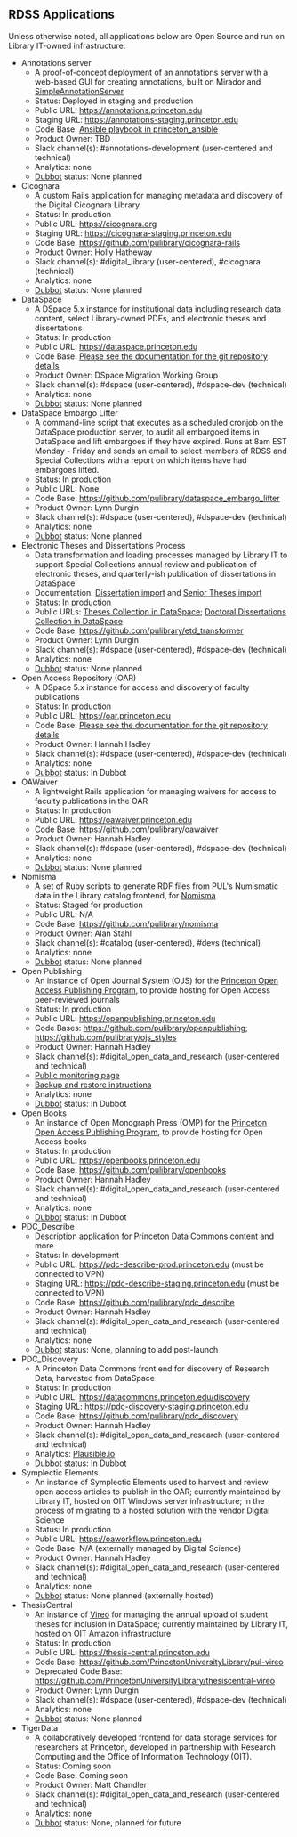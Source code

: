 ## RDSS Applications

Unless otherwise noted, all applications below are Open Source and run on Library IT-owned infrastructure.

- Annotations server
  - A proof-of-concept deployment of an annotations server with a web-based GUI for creating annotations, built on Mirador and [SimpleAnnotationServer](https://github.com/glenrobson/SimpleAnnotationServer)
  - Status: Deployed in staging and production
  - Public URL: https://annotations.princeton.edu
  - Staging URL: https://annotations-staging.princeton.edu
  - Code Base: [Ansible playbook in princeton_ansible](https://github.com/pulibrary/princeton_ansible/blob/main/playbooks/annotations_production.yml)
  - Product Owner: TBD
  - Slack channel(s): #annotations-development (user-centered and technical)
  - Analytics: none
  - [Dubbot](https://princeton.dubbot.com) status: None planned
- Cicognara
  - A custom Rails application for managing metadata and discovery of the Digital Cicognara Library
  - Status: In production
  - Public URL: https://cicognara.org
  - Staging URL: https://cicognara-staging.princeton.edu
  - Code Base: https://github.com/pulibrary/cicognara-rails
  - Product Owner: Holly Hatheway
  - Slack channel(s): #digital_library (user-centered), #cicognara (technical)
  - Analytics: none
  - [Dubbot](https://princeton.dubbot.com) status: None planned
- DataSpace
  - A DSpace 5.x instance for institutional data including research data content, select Library-owned PDFs, and electronic theses and dissertations
  - Status: In production
  - Public URL: https://dataspace.princeton.edu
  - Code Base: [Please see the documentation for the git repository details](dataspace/git.md)
  - Product Owner: DSpace Migration Working Group
  - Slack channel(s): #dspace (user-centered), #dspace-dev (technical)
  - Analytics: none
  - [Dubbot](https://princeton.dubbot.com) status: None planned
- DataSpace Embargo Lifter
  - A command-line script that executes as a scheduled cronjob on the DataSpace production server, to audit all embargoed items in DataSpace and lift embargoes if they have expired.  Runs at 8am EST Monday - Friday and sends an email to select members of RDSS and Special Collections with a report on which items have had embargoes lifted.
  - Status: In production
  - Public URL: None
  - Code Base: https://github.com/pulibrary/dataspace_embargo_lifter
  - Product Owner: Lynn Durgin
  - Slack channel(s): #dspace (user-centered), #dspace-dev (technical)
  - Analytics: none
  - [Dubbot](https://princeton.dubbot.com) status: None planned
- Electronic Theses and Dissertations Process
  - Data transformation and loading processes managed by Library IT to support Special Collections annual review and publication of electronic theses, and quarterly-ish publication of dissertations in DataSpace
  - Documentation: [Dissertation import](https://pulibrary.github.io/etd_transformer/process-dissertations.html) and [Senior Theses import](https://pulibrary.github.io/etd_transformer/process-theses.html)
  - Status: In production
  - Public URLs: [Theses Collection in DataSpace](https://dataspace.princeton.edu/handle/88435/dsp019c67wm88m); [Doctoral Dissertations Collection in DataSpace](https://dataspace.princeton.edu/handle/88435/dsp01td96k251d)
  - Code Base: https://github.com/pulibrary/etd_transformer
  - Product Owner: Lynn Durgin
  - Slack channel(s): #dspace (user-centered), #dspace-dev (technical)
  - Analytics: none
  - [Dubbot](https://princeton.dubbot.com) status: None planned
- Open Access Repository (OAR)
  - A DSpace 5.x instance for access and discovery of faculty publications
  - Status: In production
  - Public URL: https://oar.princeton.edu
  - Code Base: [Please see the documentation for the git repository details](oar/git.md)
  - Product Owner: Hannah Hadley
  - Slack channel(s): #dspace (user-centered), #dspace-dev (technical)
  - Analytics: none
  - [Dubbot](https://princeton.dubbot.com) status: In Dubbot
- OAWaiver
  - A lightweight Rails application for managing waivers for access to faculty publications in the OAR
  - Status: In production
  - Public URL: https://oawaiver.princeton.edu
  - Code Base: https://github.com/pulibrary/oawaiver
  - Product Owner: Hannah Hadley
  - Slack channel(s): #dspace (user-centered), #dspace-dev (technical)
  - Analytics: none
  - [Dubbot](https://princeton.dubbot.com) status: None planned
- Nomisma
  - A set of Ruby scripts to generate RDF files from PUL's Numismatic data in the Library catalog frontend, for [Nomisma](http://nomisma.org/)
  - Status: Staged for production
  - Public URL: N/A
  - Code Base: https://github.com/pulibrary/nomisma
  - Product Owner: Alan Stahl
  - Slack channel(s): #catalog (user-centered), #devs (technical)
  - Analytics: none
  - [Dubbot](https://princeton.dubbot.com) status: None planned
- Open Publishing
  - An instance of Open Journal System (OJS) for the [Princeton Open Access Publishing Program](https://library.princeton.edu/services/open-access-publishing-program), to provide hosting for Open Access peer-reviewed journals
  - Status: In production
  - Public URL: https://openpublishing.princeton.edu
  - Code Bases: https://github.com/pulibrary/openpublishing; https://github.com/pulibrary/ojs_styles
  - Product Owner: Hannah Hadley
  - Slack channel(s): #digital_open_data_and_research (user-centered and technical)
  - [Public monitoring page](https://0f636d4c-7961-4c35-aece-0e58925491bd.site.hbuptime.com/)
  - [Backup and restore instructions](ojs.md)
  - Analytics: none
  - [Dubbot](https://princeton.dubbot.com) status: In Dubbot
- Open Books
  - An instance of Open Monograph Press (OMP) for the [Princeton Open Access Publishing Program](https://library.princeton.edu/services/open-access-publishing-program), to provide hosting for Open Access books
  - Status: In production
  - Public URL: https://openbooks.princeton.edu
  - Code Base: https://github.com/pulibrary/openbooks
  - Product Owner: Hannah Hadley
  - Slack channel(s): #digital_open_data_and_research (user-centered and technical)
  - Analytics: none
  - [Dubbot](https://princeton.dubbot.com) status: In Dubbot
- PDC_Describe
  - Description application for Princeton Data Commons content and more
  - Status: In development
  - Public URL: https://pdc-describe-prod.princeton.edu (must be connected to VPN)
  - Staging URL: https://pdc-describe-staging.princeton.edu (must be connected to VPN)
  - Code Base: https://github.com/pulibrary/pdc_describe
  - Product Owner: Hannah Hadley
  - Slack channel(s): #digital_open_data_and_research (user-centered and technical)
  - Analytics: none
  - [Dubbot](https://princeton.dubbot.com) status: None, planning to add post-launch
- PDC_Discovery
  - A Princeton Data Commons front end for discovery of Research Data, harvested from DataSpace
  - Status: In production
  - Public URL: https://datacommons.princeton.edu/discovery
  - Staging URL: https://pdc-discovery-staging.princeton.edu
  - Code Base: https://github.com/pulibrary/pdc_discovery
  - Product Owner: Hannah Hadley
  - Slack channel(s): #digital_open_data_and_research (user-centered and technical)
  - Analytics: [Plausible.io](https://plausible.io/)
  - [Dubbot](https://princeton.dubbot.com) status: In Dubbot
- Symplectic Elements
  - An instance of Symplectic Elements used to harvest and review open access articles to publish in the OAR; currently maintained by Library IT, hosted on OIT Windows server infrastructure; in the process of migrating to a hosted solution with the vendor Digital Science
  - Status: In production
  - Public URL: https://oaworkflow.princeton.edu
  - Code Base: N/A (externally managed by Digital Science)
  - Product Owner: Hannah Hadley
  - Slack channel(s): #digital_open_data_and_research (user-centered and technical)
  - Analytics: none
  - [Dubbot](https://princeton.dubbot.com) status: None planned (externally hosted)
- ThesisCentral
  - An instance of [Vireo](https://github.com/TexasDigitalLibrary/Vireo) for managing the annual upload of student theses for inclusion in DataSpace; currently maintained by Library IT, hosted on OIT Amazon infrastructure
  - Status: In production
  - Public URL: https://thesis-central.princeton.edu
  - Code Base: https://github.com/PrincetonUniversityLibrary/pul-vireo
  - Deprecated Code Base: https://github.com/PrincetonUniversityLibrary/thesiscentral-vireo
  - Product Owner: Lynn Durgin
  - Slack channel(s): #dspace (user-centered), #dspace-dev (technical)
  - Analytics: none
  - [Dubbot](https://princeton.dubbot.com) status: None planned
- TigerData
  - A collaboratively developed frontend for data storage services for researchers at Princeton, developed in partnership with Research Computing and the Office of Information Technology (OIT).
  - Status: Coming soon
  - Code Base: Coming soon
  - Product Owner: Matt Chandler
  - Slack channel(s): #digital_open_data_and_research (user-centered and technical)
  - Analytics: none
  - [Dubbot](https://princeton.dubbot.com) status: None, planned for future
